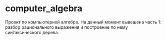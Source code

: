 computer_algebra
================
Проект по компьютерной алгебре. 
На данный момент вывешена часть 1: разбор рационального выражения и построение по нему синтаксического дерева.

